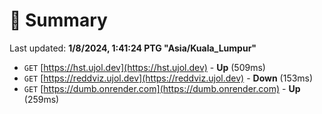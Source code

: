 # 📖 Summary
Last updated: **1/8/2024, 1:41:24 PTG "Asia/Kuala_Lumpur"**

- `GET` [https://hst.ujol.dev](https://hst.ujol.dev) - **Up** (509ms)
- `GET` [https://reddviz.ujol.dev](https://reddviz.ujol.dev) - **Down** (153ms)
- `GET` [https://dumb.onrender.com](https://dumb.onrender.com) - **Up** (259ms)

